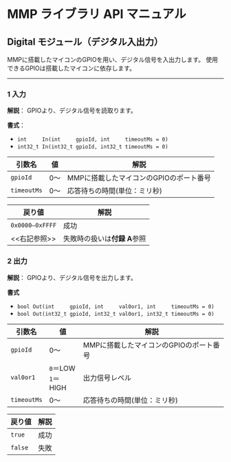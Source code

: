 # MMP ライブラリ API マニュアル
## Digital モジュール（デジタル入出力）
MMPに搭載したマイコンのGPIOを用い、デジタル信号を入出力します。
使用できるGPIOは搭載したマイコンに依存します。

---
### 1 入力
**解説**：
GPIOより、デジタル信号を読取ります。

**書式**：
- `int     In(int     gpioId, int     timeoutMs = 0)`
- `int32_t In(int32_t gpioId, int32_t timeoutMs = 0)`

| 引数名    | 値  | 解説 |
|-----------|-----|------|
|`gpioId`   |0～  | MMPに搭載したマイコンのGPIOのポート番号|
|`timeoutMs`|0～  | 応答待ちの時間(単位：ミリ秒)|

| 戻り値  | 解説 |
|---------|------|
| `0x0000–0xFFFF`  | 成功 |
| <<右記参照>>     | 失敗時の扱いは**付録 A**参照 |

### 2 出力
**解説**：
GPIOより、デジタル信号を出力します。

**書式**
- `bool Out(int     gpioId, int     val0or1, int     timeoutMs = 0)`
- `bool Out(int32_t gpioId, int32_t val0or1, int32_t timeoutMs = 0)`

| 引数名  | 値  | 解説 |
|---------|-----|------|
|`gpioId` |0～  |MMPに搭載したマイコンのGPIOのポート番号|  
|`val0or1`|`0`＝LOW <br> `1`＝HIGH | 出力信号レベル|
|`timeoutMs`|0～  | 応答待ちの時間(単位：ミリ秒)|

| 戻り値  | 解説 |
|---------|------|
| `true`  | 成功 |
| `false` | 失敗 |